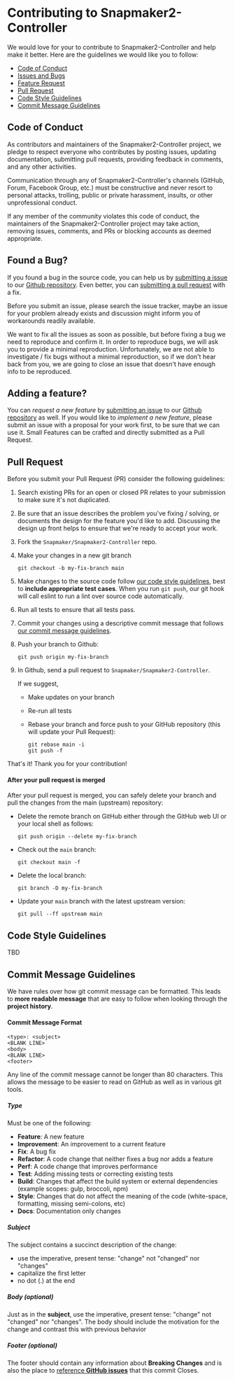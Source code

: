 # Contributing to Snapmaker2-Controller

We would love for your to contribute to Snapmaker2-Controller and help make it better.
Here are the guidelines we would like you to follow:

- [Code of Conduct](#coc)
- [Issues and Bugs](#issue)
- [Feature Request](#feature)
- [Pull Request](#pr)
- [Code Style Guidelines](#code)
- [Commit Message Guidelines](#commit)


## <a name="coc"></a> Code of Conduct

As contributors and maintainers of the Snapmaker2-Controller project, we pledge to respect everyone who contributes by posting issues, updating documentation, submitting pull requests, providing feedback in comments, and any other activities.

Communication through any of Snapmaker2-Controller's channels (GitHub, Forum, Facebook Group, etc.) must be constructive and never resort to personal attacks, trolling, public or private harassment, insults, or other unprofessional conduct.

If any member of the community violates this code of conduct, the maintainers of the Snapmaker2-Controller project may take action, removing issues, comments, and PRs or blocking accounts as deemed appropriate.

## <a name="issue"></a> Found a Bug?

If you found a bug in the source code, you can help us by [submitting a issue](https://github.com/Snapmaker/Snapmaker2-Controller/issues/new) to our [Github repository](https://github.com/Snapmaker/Snapmaker2-Controller).
Even better, you can [submitting a pull request](#pr) with a fix.

Before you submit an issue, please search the issue tracker, maybe an issue for your problem already exists and discussion might inform you of workarounds readily available.

We want to fix all the issues as soon as possible, but before fixing a bug we need to reproduce and confirm it.
In order to reproduce bugs, we will ask you to provide a minimal reproduction.
Unfortunately, we are not able to investigate / fix bugs without a minimal reproduction, so if we don't hear back from you, we are going to close an issue that doesn't have enough info to be reproduced.

## <a name="feature"></a> Adding a feature?

You can *request a new feature* by [submitting an issue](https://github.com/Snapmaker/Snapmaker2-Controller/issues/new) to our [Github repository](https://github.com/Snapmaker/Snapmaker2-Controller) as well.
If you would like to *implement a new feature*, please submit an issue with a proposal for your work first, to be sure that we can use it.
Small Features can be crafted and directly submitted as a Pull Request.

## <a name="pr"></a> Pull Request

Before you submit your Pull Request (PR) consider the following guidelines:

1. Search existing PRs for an open or closed PR relates to your submission to make sure it's not duplicated.
2. Be sure that an issue describes the problem you've fixing / solving, or documents the design for the feature you'd like to add.
Discussing the design up front helps to ensure that we're ready to accept your work.
3. Fork the `Snapmaker/Snapmaker2-Controller` repo.
4. Make your changes in a new git branch
    ```
    git checkout -b my-fix-branch main
    ```
5. Make changes to the source code follow [our code style guidelines](#code), best to **include appropriate test cases**.
When you run `git push`, our git hook will call eslint to run a lint over source code automatically.
6. Run all tests to ensure that all tests pass.
7. Commit your changes using a descriptive commit message that follows [our commit message guidelines](#commit).
8. Push your branch to Github:

    ```
    git push origin my-fix-branch
    ```
9. In Github, send a pull request to `Snapmaker/Snapmaker2-Controller`.

   If we suggest,

   - Make updates on your branch
   - Re-run all tests
   - Rebase your branch and force push to your GitHub repository (this will update your Pull Request):

     ```
     git rebase main -i
     git push -f
     ```

That's it! Thank you for your contribution!

#### After your pull request is merged

After your pull request is merged, you can safely delete your branch and pull the changes from the main (upstream) repository:

- Delete the remote branch on GitHub either through the GitHub web UI or your local shell as follows:

  ```
  git push origin --delete my-fix-branch
  ```

- Check out the `main` branch:

  ```
  git checkout main -f
  ```

- Delete the local branch:

  ```
  git branch -D my-fix-branch
  ```

- Update your `main` branch with the latest upstream version:

  ```
  git pull --ff upstream main
  ```

## <a name="code"></a> Code Style Guidelines

TBD

## <a name="commit"></a> Commit Message Guidelines

We have rules over how git commit message can be formatted. This leads to **more readable message**
that are easy to follow when looking through the **project history**.

#### Commit Message Format

```
<type>: <subject>
<BLANK LINE>
<body>
<BLANK LINE>
<footer>
```

Any line of the commit message cannot be longer than 80 characters. This allows the message to be
easier to read on GitHub as well as in various git tools.

##### Type

Must be one of the following:

- **Feature**: A new feature
- **Improvement**: An improvement to a current feature
- **Fix**: A bug fix
- **Refactor**: A code change that neither fixes a bug nor adds a feature
- **Perf**: A code change that improves performance
- **Test**: Adding missing tests or correcting existing tests
- **Build**: Changes that affect the build system or external dependencies (example scopes: gulp, broccoli, npm)
- **Style**: Changes that do not affect the meaning of the code (white-space, formatting, missing semi-colons, etc)
- **Docs**: Documentation only changes

##### Subject

The subject contains a succinct description of the change:

- use the imperative, present tense: "change" not "changed" nor "changes"
- capitalize the first letter
- no dot (.) at the end

##### Body (optional)

Just as in the **subject**, use the imperative, present tense: "change" not "changed" nor "changes".
The body should include the motivation for the change and contrast this with previous behavior

##### Footer (optional)

The footer should contain any information about **Breaking Changes** and is also the place to
[reference **GitHub issues**](https://help.github.com/en/github/managing-your-work-on-github/linking-a-pull-request-to-an-issue)
that this commit Closes.
